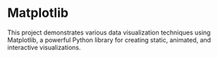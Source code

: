 # Matplotlib
This project demonstrates various data visualization techniques using Matplotlib, a powerful Python library for creating static, animated, and interactive visualizations.
